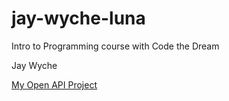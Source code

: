 # jay-wyche-luna
Intro to Programming course with Code the Dream

Jay Wyche

[My Open API Project](https://github.com/jaydubb/jay-open-api)